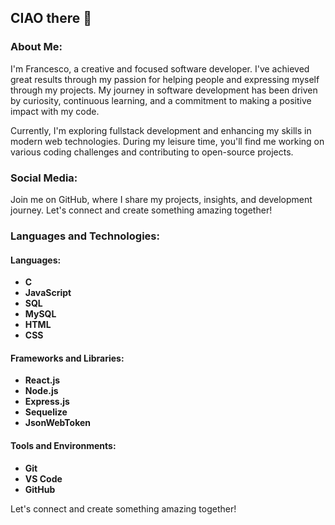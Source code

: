 ## CIAO there 👋

### About Me:
I'm Francesco, a creative and focused software developer. I've achieved great results through my passion for helping people and expressing myself through my projects. My journey in software development has been driven by curiosity, continuous learning, and a commitment to making a positive impact with my code.

Currently, I'm exploring fullstack development and enhancing my skills in modern web technologies. During my leisure time, you'll find me working on various coding challenges and contributing to open-source projects.

### Social Media: 
Join me on GitHub, where I share my projects, insights, and development journey. Let's connect and create something amazing together!

### Languages and Technologies:
#### Languages:
- **C**
- **JavaScript**
- **SQL**
- **MySQL**
- **HTML**
- **CSS**

#### Frameworks and Libraries:
- **React.js**
- **Node.js**
- **Express.js**
- **Sequelize**
- **JsonWebToken**

#### Tools and Environments:
- **Git**
- **VS Code**
- **GitHub**

Let's connect and create something amazing together!

